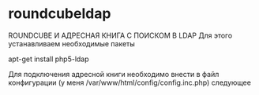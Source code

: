 # roundcubeldap
ROUNDCUBE И АДРЕСНАЯ КНИГА С ПОИСКОМ В LDAP
Для этого устанавливаем необходимые пакеты

apt-get install php5-ldap

Для подключения адресной книги необходимо внести в файл конфигурации (у меня /var/www/html/config/config.inc.php) следующее
